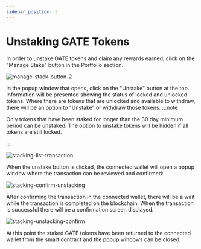 ```yaml
---
sidebar_position: 5
---
```


# Unstaking GATE Tokens
In order to unstake GATE tokens and claim any rewards earned, click on the &quot;Manage Stake&quot; button in the Portfolio section.

![manage-stack-button-2](/img/staking-user-guide/manage-stack-button.png)

In the popup window that opens, click on the &quot;Unstake&quot; button at the top. Information will be presented showing the status of locked and unlocked tokens. Where there are tokens that are unlocked and available to withdraw, there will be an option to &quot;Unstake&quot; or withdraw those tokens.
:::note

Only tokens that have been staked for longer than the 30 day minimum period can be unstaked. The option to unstake tokens will be hidden if all tokens are still locked.

:::

![stacking-list-transaction](/img/staking-user-guide/stacking-list-transaction.png)

When the unstake button is clicked, the connected wallet will open a popup window where the transaction can be reviewed and confirmed:

![stacking-confirm-unstacking](/img/staking-user-guide/stacking-confirm-unstacking.png)

After confirming the transaction in the connected wallet, there will be a wait while the transaction is completed on the blockchain. When the transaction is successful there will be a confirmation screen displayed.

![stacking-unstacking-confirm](/img/staking-user-guide/stacking-unstacking-confirm.png)

At this point the staked GATE tokens have been returned to the connected wallet from the smart contract and the popup windows can be closed.

